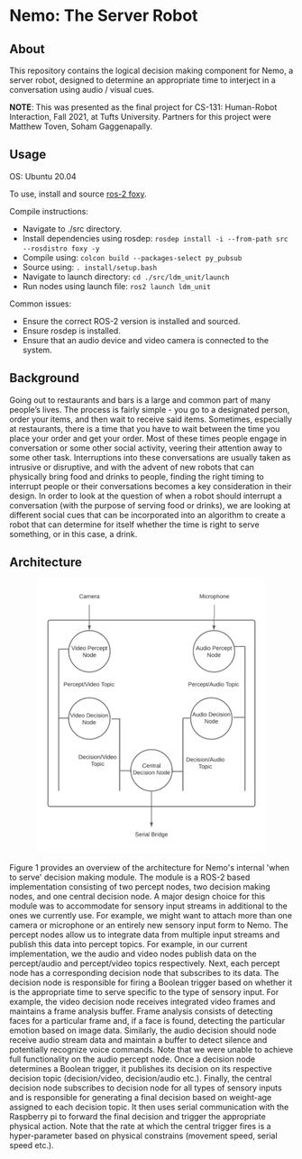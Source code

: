 # Nemo: The Server Robot

## About

This repository contains the logical decision making component for Nemo, a server robot, designed to determine an appropriate time to interject in a conversation using audio / visual cues.

**NOTE**: This was presented as the final project for CS-131: Human-Robot Interaction, Fall 2021, at Tufts University. Partners for this project were
Matthew Toven, Soham Gaggenapally.

## Usage

OS: Ubuntu 20.04

To use, install and source [ros-2 foxy](https://docs.ros.org/en/foxy/Installation.html).

Compile instructions:

- Navigate to ./src directory.
- Install dependencies using rosdep: `rosdep install -i --from-path src --rosdistro foxy -y`
- Compile using: `colcon build --packages-select py_pubsub`
- Source using: `. install/setup.bash`
- Navigate to launch directory: `cd ./src/ldm_unit/launch`
- Run nodes using launch file: `ros2 launch ldm_unit`

Common issues:

- Ensure the correct ROS-2 version is installed and sourced.
- Ensure rosdep is installed.
- Ensure that an audio device and video camera is connected to the system.

## Background

Going out to restaurants and bars is a large and common part of many people’s lives. The process is fairly
simple - you go to a designated person, order your items, and then wait to receive said items. Sometimes,
especially at restaurants, there is a time that you have to wait between the time you place your order and get
your order. Most of these times people engage in conversation or some other social activity, veering their
attention away to some other task. Interruptions into these conversations are usually taken as intrusive or
disruptive, and with the advent of new robots that can physically bring food and drinks to people, finding the
right timing to interrupt people or their conversations becomes a key consideration in their design. In order to look at the question of when a robot should interrupt a conversation (with the purpose of serving food or drinks), we are looking at different social cues that can be incorporated into an algorithm to create a robot that can determine for itself whether the time is right to serve something, or in this case, a drink.

## Architecture

<p align="center">
    <img src="./resources/hri_ros.png" width="80%"/>
</p>

Figure 1 provides an overview of the architecture for Nemo's internal 'when to serve' decision making module. The module is a ROS-2 based implementation consisting of two percept nodes, two decision making nodes, and one central decision node. A major design choice for this module was to accommodate for sensory input streams in additional to the ones we currently use. For example, we might want to attach more than one camera or microphone or an entirely new sensory input form to Nemo. The percept nodes allow us to integrate data from multiple input streams and publish this data into percept topics. For example, in our current implementation, we the audio and video nodes publish data on the percept/audio and percept/video topics respectively. Next, each percept node has a corresponding decision node that subscribes to its data. The decision node is responsible for firing a Boolean trigger based on whether it is the appropriate time to serve specific to the type of sensory input. For example, the video decision node receives integrated video frames and maintains a frame analysis buffer. Frame analysis consists of detecting faces for a particular frame and, if a face is found, detecting the particular emotion based on image data. Similarly, the audio decision should node receive audio stream data and maintain a buffer to detect silence and potentially recognize voice commands. Note that we were unable to achieve full functionality on the audio percept node. Once a decision node determines a Boolean trigger, it publishes its decision on its respective decision topic (decision/video, decision/audio etc.). Finally, the central decision node subscribes to decision node for all types of sensory inputs and is responsible for generating a final decision based on weight-age assigned to each decision topic. It then uses serial communication with the Raspberry pi to forward the final decision and trigger the appropriate physical action. Note that the rate at which the central trigger fires is a hyper-parameter based on physical constrains (movement speed, serial speed etc.).
